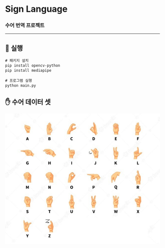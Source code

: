 # Sign Language

### 수어 번역 프로젝트

---

## :book: 실행

```
# 패키지 설치
pip install opencv-python
pip install mediapipe

# 프로그램 실행
python main.py
```


## :hand: 수어 데이터 셋 
![data](https://github.com/hyunmin0317/Sign-Language/blob/main/project/alpha/dataset/alphabet.jpg?raw=true)